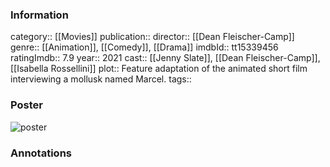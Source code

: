 ### Information
category:: [[Movies]]
publication:: 
director:: [[Dean Fleischer-Camp]]
genre:: [[Animation]], [[Comedy]], [[Drama]]
imdbId:: tt15339456
ratingImdb:: 7.9
year:: 2021
cast:: [[Jenny Slate]], [[Dean Fleischer-Camp]], [[Isabella Rossellini]]
plot:: Feature adaptation of the animated short film interviewing a mollusk named Marcel.
tags::


### Poster
![poster](https://m.media-amazon.com/images/M/MV5BODgzZGEwZGQtZjA2Mi00OTI5LWIwZmYtZDQ4OTMxODE0YmU4XkEyXkFqcGdeQXVyOTQ5MDIyNDM@._V1_SX300.jpg)


### Annotations
